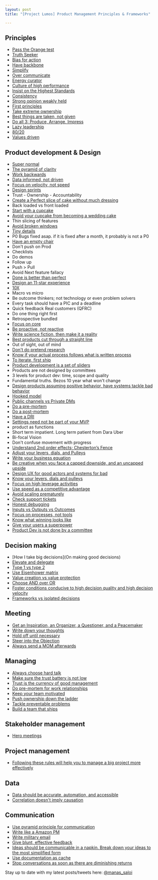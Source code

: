 ```yaml
---
layout: post
title: "[Project Lumos] Product Management Principles & Frameworks"

---
```


## Principles
- [Pass the Orange test](https://www.intercom.com/blog/the-orange-juice-test/)
- [Truth Seeker](https://www.sachinrekhi.com/the-best-product-managers-are-truth-seekers)
- [Bias for action](https://www.amazon.jobs/en/principles)
- [Have backbone](https://www.amazon.jobs/en/principles)
- [Simplify](https://twitter.com/BrianNorgard/status/1233105282118455296)
- [Over communicate](https://manassaloi.com/2019/08/11/20-lessons-gojek.html)
- [Energy curator](https://manassaloi.com/2020/03/15/energy-curator.html)
- [Culture of high performance](https://hackernoon.com/25-hints-youre-working-on-a-high-performing-team-c4d02f27dd3?source=rss------ux-5)
- [Insist on the Highest Standards](https://www.amazon.jobs/en/principles)
- [Consistency](https://blog.stephsmith.io/how-to-be-great/)
- [Strong opinion weakly held](https://boz.com/articles/strong-opinions)
- [First principles](https://fs.blog/2018/04/first-principles/)
- [Take extreme ownership](https://twitter.com/jeremysliew/status/1098721536507367425)
- [Best things are taken, not given](https://sriramk.com/stuff-ive-learned-at-microsoft)
- [Do all 3: Produce, Arrange, Impress](https://twitter.com/shreyas/status/1256652582447017985)
- [Lazy leadership](https://medium.com/flow/lazy-leadership-8ba19e34f959)
- [80/20](https://manassaloi.com/2020/03/31/80-20.html)
- [Values driven](https://twitter.com/jmspool/status/1028325798384726017)


## Product development & Design
- [Super normal](https://medium.com/design-philosophy/super-normal-c1d22838572a)
- [The pyramid of clarity](https://wavelength.asana.com/pyramid-clarity-strategic-alignment/)
- [Work backwards](https://www.linkedin.com/pulse/working-backwards-press-release-template-example-ian-mcallister/)
- [Data informed, not driven](https://manassaloi.com/2020/03/02/data-driven.html)
- [Focus on velocity, not speed](https://fs.blog/2018/03/speed-velocity/)
- [Design sprints](https://designsprintkit.withgoogle.com/planning/overview)
- Trust - Ownership - Accountability
- [Create a Perfect slice of cake without much dressing](https://www.mindtheproduct.com/the-power-of-the-perfect-slice/)
- Back loaded vs front loaded
- [Start with a cupcake](https://www.intercom.com/blog/start-with-a-cupcake/)
- [Avoid your cupcake from becoming a wedding cake](https://www.intercom.com/blog/when-a-cupcake-becomes-a-wedding-cake/)
- Thin slicing of features
- [Avoid broken windows](http://www.vanschneider.com/the-broken-window-theory/)
- [Tiny details](https://blog.codinghorror.com/this-is-all-your-app-is-a-collection-of-tiny-details/)
- P0 Bugs fixed asap. if it is fixed after a month, it probably is not a P0
- [Have an empty chair](https://hunterwalk.com/2018/04/01/the-empty-chair-at-the-table-during-meetings-who-should-be-in-the-room-that-isnt/)
- Don't push on Prod
- Checklists
- Do demos
- Follow up
- Push > Pull
- Avoid Next feature fallacy
- [Done is better than perfect](https://www.fastcompany.com/3001533/truth-about-being-done-versus-being-perfect)
- [Design an 11-star experience](https://www.linkedin.com/pulse/how-scale-magical-experience-4-lessons-from-airbnbs-reid-hoffman/)
- [10X](https://manassaloi.com/2020/01/04/add-a-zero.html)
- Macro vs micro
- Be outcome thinkers; not technology or even problem solvers
- Every task should have a PIC and a deadline
- Quick feedback Real customers (QFRC)
- Do one thing right first
- Retrospective bundled
- [Focus on core](https://twitter.com/BrianNorgard/status/1171236233411870720)
- [Be proactive, not reactive](https://twitter.com/ShaneAParrish/status/988435595776049152)
- [Write science fiction, then make it a reality](https://manassaloi.com/booksummaries/2016/06/06/always-day-one-alex.html)
- [Best products cut through a straight line](https://twitter.com/BrianNorgard/status/1037772321975484416)
- Out of sight, out of mind
- [Don't do pretend research](https://twitter.com/jasonfried/status/935617786730213376)
- [Know if your actual process follows what is written process](https://twitter.com/ReinH/status/986037836603260928)
- [To iterate, first ship](https://twitter.com/jasonfried/status/935555293014036480)
- [Product development is a set of sliders](https://twitter.com/BrianNorgard/status/1097197234439872512)
- Products are not designed by committees
- 3 levels for product dev: time, scope and quality
- Fundamental truths. Bezos 10 year what won't change
- [Design products assuming positive behavior, have systems tackle bad behavior](https://twitter.com/vikramadhiman/status/1105853246793342976)
- [Hooked model](https://manassaloi.com/2017/08/15/tez-50-million-sauce.html)
- [Public channels vs Private DMs](https://twitter.com/noah_weiss/status/1108748545224515585)
- [Do a pre-mortem](https://hunterwalk.com/2012/04/23/the-premortem-preventing-failure-before-you-fail/)
- [Do a post-mortem]()
- [Have a DRI](https://about.gitlab.com/handbook/people-group/directly-responsible-individuals/)
- [Settings need not be part of your MVP](https://twitter.com/DavidSacks/status/1172978856883417088)
- product as functions
- Short term impatient. Long term patient from Dara Uber
- Bi-focal Vision
- Don't confuse movement with progress
- [Understand 2nd order effects; Chesterton’s Fence](https://fs.blog/2020/03/chestertons-fence/)
- [Adjust your levers, dials, and Pulleys](https://manassaloi.com/2020/02/18/levers-dials-pulleys.html)
- [Write your business equation](https://manassaloi.com/2020/02/04/swiggy-tinyowl-foodpanda.html)
- [Be creative when you face a capped downside, and an uncapped upside](https://news.ycombinator.com/item?id=22579240)
- [Design UX for good actors and systems for bad](https://mobile.twitter.com/vikramadhiman/status/1105853246793342976?s=19)
- [Know your levers, dials and pulleys](https://manassaloi.com/2020/02/18/levers-dials-pulleys.html)
- [Focus on high leverage activities](https://manassaloi.com/2020/01/09/high-leverage-activity.html)
- [Use speed as a competitive advantage](https://manassaloi.com/2018/07/22/speed-as-a-competitive-advantage.html)
- [Avoid scaling prematurely](https://manassaloi.com/2017/08/12/premature-scaling-will-kill-your-start-up.html)
- [Check support tickets](https://twitter.com/garrytan/status/1134939756255535104)
- [Honest debugging](https://twitter.com/cocoaphony/status/1224364439429881856)
- [Inputs vs Outputs vs Outcomes](https://twitter.com/Padday/status/1219645868980211712)
- [Focus on processes, not tools](https://manassaloi.com/2020/03/07/on-tools.html)
- [Know what winning looks like](https://manassaloi.com/2020/03/30/vision-winning.html)
- [Give your users a superpower](https://manassaloi.com/2020/04/15/user-superpower.html)
- [Product Dev is not done by a committee](https://boz.com/articles/strong-opinions)

## Decision making
- [How I take big decisions](On making good decisions)
- [Elevate and delegate](https://gduverger.com/elevate-and-delegate/)
- [Type 1 vs type 2](https://themusingsofthebigredcar.com/jeff-bezos-on-decisionmaking/)
- [Use Eisenhower matrix](https://jamesclear.com/eisenhower-box)
- [Value creation vs value protection](https://delian.io/lessons-2)
- [Choose AND over OR](https://twitter.com/anguyenrex/status/1093128951101341697)
- [Foster conditions conducive to high decision quality and high decision velocity](https://medium.com/@johnpcutler/decision-quality-decision-velocity-f99bb01d3afc)
- [Frameworks vs isolated decisions](https://twitter.com/ianmcall/status/971420983134318592)

## Meeting
- [Get an Inspiration, an Organizer, a Questioner, and a Peacemaker](https://twitter.com/manas_saloi/status/1259492462092926977)
- [Write down your thoughts](https://twitter.com/nrmehta/status/1069805106021851136)
- [Hold off until necessary](https://twitter.com/ViableBen/status/1074473220198166528)
- [Steer into the Objection](https://manassaloi.com/2020/02/22/steer-into-objection.html)
- [Always send a MOM afterwards](https://manassaloi.com/2020/03/22/mom-update.html)

## Managing
- [Always choose hard talk](https://medium.com/craft-ventures/happy-talk-versus-hard-talk-d2b9585597)
- [Make sure the trust battery is not low](https://firstround.com/review/use-this-equation-to-determine-diagnose-and-repair-trust/)
- [Trust is the currency of good management](https://twitter.com/marcprecipice/status/791738151051988993)
- [Do pre-mortem for work relationships](https://medium.com/swlh/what-could-go-wrong-conducting-pre-mortems-on-your-work-relationships-fc25f88c2e31)
- [Keep your team motivated](https://twitter.com/mwseibel/status/1096436630347407360)
- [Push ownership down the ladder](https://twitter.com/tacertain/status/1166039964582199297)
- [Tackle preventable problems](https://twitter.com/shreyas/status/1218724150312751104)
- [Build a team that ships](https://nav.al/build-a-team-that-ships)

## Stakeholder management
- [Hero meetings](https://twitter.com/sriramk/status/1226959362918215680)

## Project management
- [Following these rules will help you to manage a big project more effectively](https://manassaloi.com/2020/04/26/rules-project-management.html)

## Data
- [Data should be accurate, automation, and accessible](https://mixpanel.com/innovators/the-3-as-of-becoming-a-data-driven-organization/)
- [Correlation doesn't imply causation](https://amplitude.com/blog/2017/01/19/causation-correlation)

## Communication
- [Use pyramid principle for communication](https://medium.com/lessons-from-mckinsey/the-pyramid-principle-f0885dd3c5c7)
- [Write like a Amazon PM](https://mobile.twitter.com/destraynor/status/1258372157706510336)
- [Write military email](https://hbr.org/2016/11/how-to-write-email-with-military-precision)
- [Give blunt, effective feedback](https://wavelength.asana.com/workstyle-effective-feedback/)
- [Ideas should be communicable in a napkin. Break down your ideas to the most simplified form](https://twitter.com/DavidSacks/status/475073311383105536)
- [Use documentation as cache](https://manassaloi.com/2020/04/19/documentation-cache.html)
- [Stop conversations as soon as there are diminishing returns](https://twitter.com/scottbelsky/status/1024672328284684290)

Stay up to date with my latest posts/tweets here: [@manas_saloi](http://twitter.com/manas_saloi)
